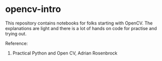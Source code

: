 # opencv-intro

This repository contains notebooks for folks starting with OpenCV. The explanations are light and there is a lot of hands on code for practise and trying out. 

Reference:
1. Practical Python and Open CV, Adrian Rosenbrock
